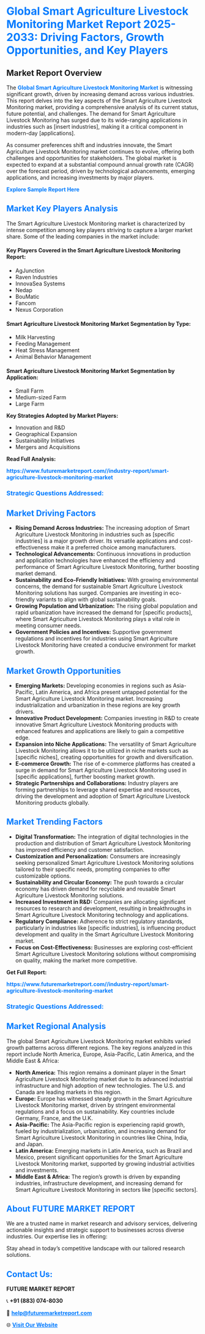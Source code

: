 <h1 style="color: #007BFF;">Global Smart Agriculture Livestock Monitoring Market Report 2025-2033: Driving Factors, Growth Opportunities, and Key Players</h1>

<section id="overview">
<h2>Market Report Overview</h2>
<p>The <a href="https://www.futuremarketreport.com//industry-report/smart-agriculture-livestock-monitoring-market" style="color: #007BFF; text-decoration: none;"><strong>Global Smart Agriculture Livestock Monitoring Market</strong></a> is witnessing significant growth, driven by increasing demand across various industries. This report delves into the key aspects of the Smart Agriculture Livestock Monitoring market, providing a comprehensive analysis of its current status, future potential, and challenges. The demand for Smart Agriculture Livestock Monitoring has surged due to its wide-ranging applications in industries such as [insert industries], making it a critical component in modern-day [applications].</p>
<p>As consumer preferences shift and industries innovate, the Smart Agriculture Livestock Monitoring market continues to evolve, offering both challenges and opportunities for stakeholders. The global market is expected to expand at a substantial compound annual growth rate (CAGR) over the forecast period, driven by technological advancements, emerging applications, and increasing investments by major players.</p>
</section>

<section id="overview">
<p><a href="https://www.futuremarketreport.com//request-sample/reportId=51954" style="color: #007BFF; text-decoration: none;"><strong>Explore Sample Report Here</strong></a></p>
</section>

<section id="key-players">
<h2 style="color: #007BFF;">Market Key Players Analysis</h2>
<p>The Smart Agriculture Livestock Monitoring market is characterized by intense competition among key players striving to capture a larger market share. Some of the leading companies in the market include:</p>
<h4>Key Players Covered in the Smart Agriculture Livestock Monitoring Report:</h4>
<ul><li>AgJunction</li><li>Raven Industries</li><li>InnovaSea Systems</li><li>Nedap</li><li>BouMatic</li><li>Fancom</li><li>Nexus Corporation</li></ul>
<h4>Smart Agriculture Livestock Monitoring Market Segmentation by Type:</h4>
<ul><li>Milk Harvesting</li><li>Feeding Management</li><li>Heat Stress Management</li><li>Animal Behavior Management</li></ul>

<h4>Smart Agriculture Livestock Monitoring Market Segmentation by Application:</h4>
<ul><li>Small Farm</li><li>Medium-sized Farm</li><li>Large Farm</li></ul>
<p><strong>Key Strategies Adopted by Market Players:</strong></p>
<ul>
<li>Innovation and R&D</li>
<li>Geographical Expansion</li>
<li>Sustainability Initiatives</li>
<li>Mergers and Acquisitions</li>
</ul>
</section>

<section>
<p><strong>Read Full Analysis: </strong></p><a href="https://www.futuremarketreport.com//industry-report/smart-agriculture-livestock-monitoring-market" style="color: #007BFF; text-decoration: none;"><strong>https://www.futuremarketreport.com//industry-report/smart-agriculture-livestock-monitoring-market</strong></a>
<h3 style="color: #007BFF;">Strategic Questions Addressed:</h3>
</section>

<section id="driving-factors">
<h2 style="color: #007BFF;">Market Driving Factors</h2>
<ul>
<li><strong>Rising Demand Across Industries:</strong> The increasing adoption of Smart Agriculture Livestock Monitoring in industries such as [specific industries] is a major growth driver. Its versatile applications and cost-effectiveness make it a preferred choice among manufacturers.</li>
<li><strong>Technological Advancements:</strong> Continuous innovations in production and application technologies have enhanced the efficiency and performance of Smart Agriculture Livestock Monitoring, further boosting market demand.</li>
<li><strong>Sustainability and Eco-Friendly Initiatives:</strong> With growing environmental concerns, the demand for sustainable Smart Agriculture Livestock Monitoring solutions has surged. Companies are investing in eco-friendly variants to align with global sustainability goals.</li>
<li><strong>Growing Population and Urbanization:</strong> The rising global population and rapid urbanization have increased the demand for [specific products], where Smart Agriculture Livestock Monitoring plays a vital role in meeting consumer needs.</li>
<li><strong>Government Policies and Incentives:</strong> Supportive government regulations and incentives for industries using Smart Agriculture Livestock Monitoring have created a conducive environment for market growth.</li>
</ul>
</section>

<section id="growth-opportunities">
<h2 style="color: #007BFF;">Market Growth Opportunities</h2>
<ul>
<li><strong>Emerging Markets:</strong> Developing economies in regions such as Asia-Pacific, Latin America, and Africa present untapped potential for the Smart Agriculture Livestock Monitoring market. Increasing industrialization and urbanization in these regions are key growth drivers.</li>
<li><strong>Innovative Product Development:</strong> Companies investing in R&D to create innovative Smart Agriculture Livestock Monitoring products with enhanced features and applications are likely to gain a competitive edge.</li>
<li><strong>Expansion into Niche Applications:</strong> The versatility of Smart Agriculture Livestock Monitoring allows it to be utilized in niche markets such as [specific niches], creating opportunities for growth and diversification.</li>
<li><strong>E-commerce Growth:</strong> The rise of e-commerce platforms has created a surge in demand for Smart Agriculture Livestock Monitoring used in [specific applications], further boosting market growth.</li>
<li><strong>Strategic Partnerships and Collaborations:</strong> Industry players are forming partnerships to leverage shared expertise and resources, driving the development and adoption of Smart Agriculture Livestock Monitoring products globally.</li>
</ul>
</section>

<section id="trending-factors">
<h2 style="color: #007BFF;">Market Trending Factors</h2>
<ul>
<li><strong>Digital Transformation:</strong> The integration of digital technologies in the production and distribution of Smart Agriculture Livestock Monitoring has improved efficiency and customer satisfaction.</li>
<li><strong>Customization and Personalization:</strong> Consumers are increasingly seeking personalized Smart Agriculture Livestock Monitoring solutions tailored to their specific needs, prompting companies to offer customizable options.</li>
<li><strong>Sustainability and Circular Economy:</strong> The push towards a circular economy has driven demand for recyclable and reusable Smart Agriculture Livestock Monitoring solutions.</li>
<li><strong>Increased Investment in R&D:</strong> Companies are allocating significant resources to research and development, resulting in breakthroughs in Smart Agriculture Livestock Monitoring technology and applications.</li>
<li><strong>Regulatory Compliance:</strong> Adherence to strict regulatory standards, particularly in industries like [specific industries], is influencing product development and quality in the Smart Agriculture Livestock Monitoring market.</li>
<li><strong>Focus on Cost-Effectiveness:</strong> Businesses are exploring cost-efficient Smart Agriculture Livestock Monitoring solutions without compromising on quality, making the market more competitive.</li>
</ul>
</section>

<section>
<p><strong>Get Full Report: </strong></p><a href="https://www.futuremarketreport.com//industry-report/smart-agriculture-livestock-monitoring-market" style="color: #007BFF; text-decoration: none;"><strong>https://www.futuremarketreport.com//industry-report/smart-agriculture-livestock-monitoring-market</strong></a>
<h3 style="color: #007BFF;">Strategic Questions Addressed:</h3>
</section>


<section id="regional-analysis">
<h2 style="color: #007BFF;">Market Regional Analysis</h2>
<p>The global Smart Agriculture Livestock Monitoring market exhibits varied growth patterns across different regions. The key regions analyzed in this report include North America, Europe, Asia-Pacific, Latin America, and the Middle East & Africa:</p>
<ul>
<li><strong>North America:</strong> This region remains a dominant player in the Smart Agriculture Livestock Monitoring market due to its advanced industrial infrastructure and high adoption of new technologies. The U.S. and Canada are leading markets in this region.</li>
<li><strong>Europe:</strong> Europe has witnessed steady growth in the Smart Agriculture Livestock Monitoring market, driven by stringent environmental regulations and a focus on sustainability. Key countries include Germany, France, and the U.K.</li>
<li><strong>Asia-Pacific:</strong> The Asia-Pacific region is experiencing rapid growth, fueled by industrialization, urbanization, and increasing demand for Smart Agriculture Livestock Monitoring in countries like China, India, and Japan.</li>
<li><strong>Latin America:</strong> Emerging markets in Latin America, such as Brazil and Mexico, present significant opportunities for the Smart Agriculture Livestock Monitoring market, supported by growing industrial activities and investments.</li>
<li><strong>Middle East & Africa:</strong> The region’s growth is driven by expanding industries, infrastructure development, and increasing demand for Smart Agriculture Livestock Monitoring in sectors like [specific sectors].</li>
</ul>
</section>

<footer>
<h2 style="color: #007BFF;">About FUTURE MARKET REPORT</h2>
<p>We are a trusted name in market research and advisory services, delivering actionable insights and strategic support to businesses across diverse industries. Our expertise lies in offering:</p>

<p>Stay ahead in today’s competitive landscape with our tailored research solutions.</p>

<h2 style="color: #007BFF;">Contact Us:</h2>
<p><strong>FUTURE MARKET REPORT</strong></p>
<p>📞 <strong>+91 (883) 074-8030</strong></p>
<p>📧 <strong><a href="mailto:help@futuremarketreport.com" style="color: #007BFF;">help@futuremarketreport.com</a></strong></p>
<p>🌐 <strong><a href="https://www.futuremarketreport.com/" style="color: #007BFF;">Visit Our Website</a></strong></p>
</footer>